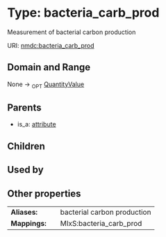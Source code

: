 
# Type: bacteria_carb_prod


Measurement of bacterial carbon production

URI: [nmdc:bacteria_carb_prod](https://microbiomedata/meta/bacteria_carb_prod)


## Domain and Range

None ->  <sub>OPT</sub> [QuantityValue](QuantityValue.md)

## Parents

 *  is_a: [attribute](attribute.md)

## Children


## Used by


## Other properties

|  |  |  |
| --- | --- | --- |
| **Aliases:** | | bacterial carbon production |
| **Mappings:** | | MIxS:bacteria_carb_prod |

